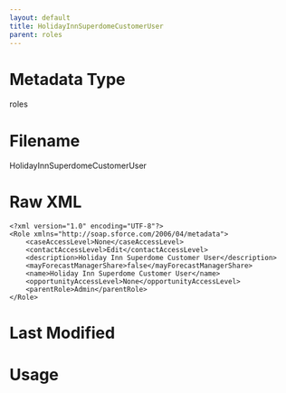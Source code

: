 ```yaml
---
layout: default
title: HolidayInnSuperdomeCustomerUser
parent: roles
---
```

# Metadata Type
roles


# Filename 
HolidayInnSuperdomeCustomerUser


# Raw XML
```
<?xml version="1.0" encoding="UTF-8"?>
<Role xmlns="http://soap.sforce.com/2006/04/metadata">
    <caseAccessLevel>None</caseAccessLevel>
    <contactAccessLevel>Edit</contactAccessLevel>
    <description>Holiday Inn Superdome Customer User</description>
    <mayForecastManagerShare>false</mayForecastManagerShare>
    <name>Holiday Inn Superdome Customer User</name>
    <opportunityAccessLevel>None</opportunityAccessLevel>
    <parentRole>Admin</parentRole>
</Role>
```


# Last Modified


# Usage
